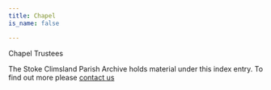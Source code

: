 ```yaml
---
title: Chapel
is_name: false

---
```


Chapel Trustees


The Stoke Climsland Parish Archive holds material under this index entry. To find out more please [contact us](/contact/)

